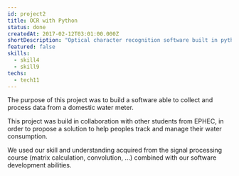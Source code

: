 ```yaml
---
id: project2
title: OCR with Python
status: done
createdAt: 2017-02-12T03:01:00.000Z
shortDescription: "Optical character recognition software built in python"
featured: false
skills:
  - skill4  
  - skill9
techs:
  - tech11
---
```

The purpose of this project was to build a software able to collect and process data from a domestic water meter.

This project was build in collaboration with other students from EPHEC, in order to propose a solution to help peoples track and manage their water consumption.

We used our skill and understanding acquired from the signal processing course (matrix calculation, convolution, ...) combined with our software development abilities.